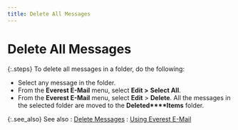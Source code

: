 ```yaml
---
title: Delete All Messages
---
```


# Delete All Messages


{:.steps}
To delete all messages in a folder, do the  following:

- Select any  message in the folder.
- From the **Everest E-Mail** menu, select **Edit 
 &gt;** **Select All**.
- From the **Everest E-Mail** menu, select **Edit**  > **Delete**. All the messages  in the selected folder are moved to the **Deleted****Items** folder.



{:.see_also}
See also
: [Delete Messages]({{site.eml_baseurl}}/use-everest-e-mail/deleting_messages.html)
: [Using Everest  E-Mail]({{site.eml_baseurl}}/use-everest-e-mail/using_everest_e_mail.html)
